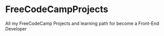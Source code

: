 # FreeCodeCampProjects
All my FreeCodeCamp Projects and learning path for become a Front-End Developer
